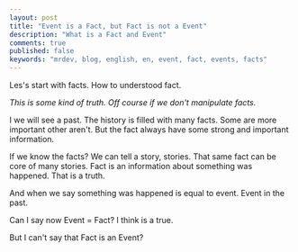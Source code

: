```yaml
---
layout: post
title: "Event is a Fact, but Fact is not a Event"
description: "What is a Fact and Event"
comments: true
published: false
keywords: "mrdev, blog, english, en, event, fact, events, facts"
---
```


Les's start with facts. How to understood fact. 

*This is some kind of truth. Off course if we don't manipulate facts.*

I we will see a past. The history is filled with many facts. Some are more important other aren't.
But the fact always have some strong and important information. 

If we know the facts? We can tell a story, stories.
That same fact can be core of many stories.
Fact is an information about something was happened.
That is a truth.

And when we say something was happened is equal to event. Event in the past.

Can I say now Event = Fact? I think is a true.

But I can't say that Fact is an Event?
